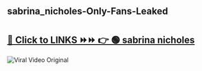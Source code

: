 
 ## sabrina_nicholes-Only-Fans-Leaked

# <h2><a href="https://clipsfans.com/sabrina_nicholes&ref=git">🔗 Click to LINKS ⏩⏩ 👉 🟢 sabrina nicholes </a></h2>

<a href="https://clipsfans.com/sabrina_nicholes&ref=git" rel="nofollow" data-target="animated-image.originalLink"><img src="https://i.ibb.co.com/xMMVF88/686577567.gif" alt="Viral Video Original" style="max-width: 100%; display: inline-block;" data-target="animated-image.originalImage"></a>
